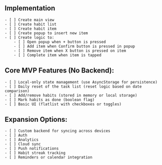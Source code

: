 ## Implementation

    - [ ] Create main view
    - [ ] Create habit list
    - [ ] Create habit item
    - [ ] Create popup to insert new item
    - [ ] Create logic to:
        - [ ] Open popup when + button is pressed
        - [ ] Add item when Confirm button is pressed in popup
        - [ ] Remove item when X button is pressed on item
        - [ ] Complete item when item is tapped


## Core MVP Features (No Backend):

    - [ ] Local-only state management (use AsyncStorage for persistence)
    - [ ] Daily reset of the task list (reset logic based on date comparison)
    - [ ] Add/remove habits (stored in memory or local storage)
    - [ ] Mark habits as done (boolean flag)
    - [ ] Basic UI (flatlist with checkboxes or toggles)


## Expansion Options:

    - [ ] Custom backend for syncing across devices
    - [ ] Auth
    - [ ] Analytics
    - [ ] Cloud sync
    - [ ] Push notifications
    - [ ] Habit streak tracking
    - [ ] Reminders or calendar integration

